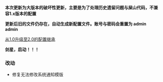 **本次更新为大版本的破坏性更新，主要是为了处理历史遗留问题与屎山代码，不兼容1.x版本的配置**

**更新后旧的文件仍存在，自动生成新配置文件。账号与密码会重置为 admin admin**

[从1.0升级至2.0的配置继承](https://github.com/wushuo894/ani-rss/discussions/427)

**剑星，启动！！！**

### 改动

- 修复无法修改系统通知模版
